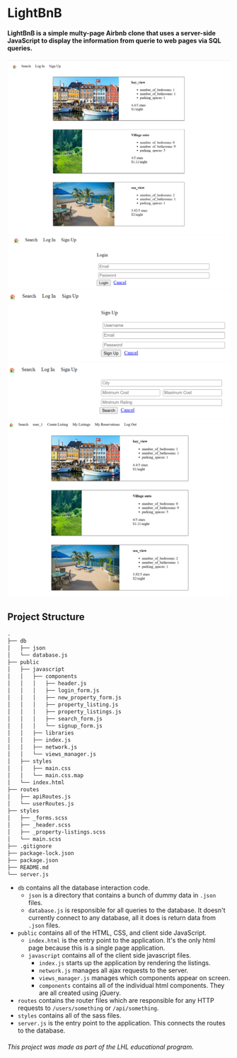 # LightBnB

#### LightBnB is a simple multy-page Airbnb clone that uses a server-side JavaScript to display the information from querie to web pages via SQL queries.

![Home Page](https://github.com/Vhkan/LightBnB/blob/main/LightBnB_WebApp-master/documents/home_screen.png)
![Login Page](https://github.com/Vhkan/LightBnB/blob/main/LightBnB_WebApp-master/documents/login_page.png)
![Sign Up Page](https://github.com/Vhkan/LightBnB/blob/main/LightBnB_WebApp-master/documents/sign_up_page.png)
![Search Page](https://github.com/Vhkan/LightBnB/blob/main/LightBnB_WebApp-master/documents/reservations_page.png)
![User Page](https://github.com/Vhkan/LightBnB/blob/main/LightBnB_WebApp-master/documents/user_page.png)


## Project Structure

```
.
├── db
│   ├── json
│   └── database.js
├── public
│   ├── javascript
│   │   ├── components 
│   │   │   ├── header.js
│   │   │   ├── login_form.js
│   │   │   ├── new_property_form.js
│   │   │   ├── property_listing.js
│   │   │   ├── property_listings.js
│   │   │   ├── search_form.js
│   │   │   └── signup_form.js
│   │   ├── libraries
│   │   ├── index.js
│   │   ├── network.js
│   │   └── views_manager.js
│   ├── styles
│   │   ├── main.css
│   │   └── main.css.map
│   └── index.html
├── routes
│   ├── apiRoutes.js
│   └── userRoutes.js
├── styles  
│   ├── _forms.scss
│   ├── _header.scss
│   ├── _property-listings.scss
│   └── main.scss
├── .gitignore
├── package-lock.json
├── package.json
├── README.md
└── server.js
```

* `db` contains all the database interaction code.
  * `json` is a directory that contains a bunch of dummy data in `.json` files.
  * `database.js` is responsible for all queries to the database. It doesn't currently connect to any database, all it does is return data from `.json` files.
* `public` contains all of the HTML, CSS, and client side JavaScript. 
  * `index.html` is the entry point to the application. It's the only html page because this is a single page application.
  * `javascript` contains all of the client side javascript files.
    * `index.js` starts up the application by rendering the listings.
    * `network.js` manages all ajax requests to the server.
    * `views_manager.js` manages which components appear on screen.
    * `components` contains all of the individual html components. They are all created using jQuery.
* `routes` contains the router files which are responsible for any HTTP requests to `/users/something` or `/api/something`. 
* `styles` contains all of the sass files. 
* `server.js` is the entry point to the application. This connects the routes to the database.


###### This project was made as part of the LHL educational program.